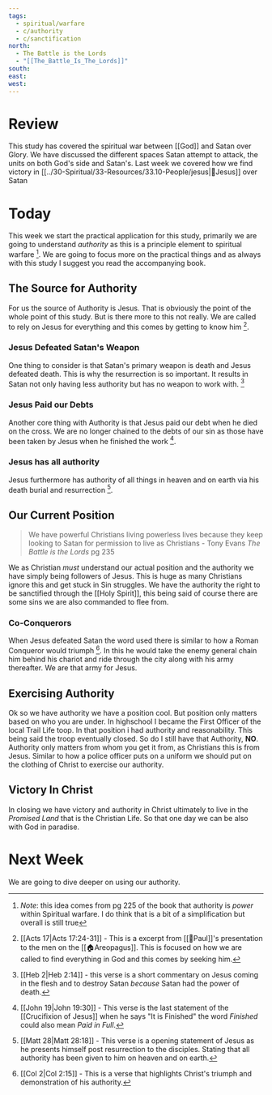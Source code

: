 ```yaml
---
tags:
  - spiritual/warfare
  - c/authority
  - c/sanctification
north:
  - The Battle is the Lords
  - "[[The_Battle_Is_The_Lords]]"
south: 
east: 
west: 
---
```

# Review
This study has covered the spiritual war between [[God]] and Satan over Glory. We have discussed the different spaces Satan attempt to attack, the units on both God's side and Satan's. Last week we covered how we find victory in [[../30-Spiritual/33-Resources/33.10-People/jesus|👼Jesus]] over Satan

# Today
This week we start the practical application for this study, primarily we are going to understand *authority* as this is a principle element to spiritual warfare [^note1]. We are going to focus more on the practical things and as always with this study I suggest you read the accompanying book.

[^note1]: *Note*: this idea comes from pg 225 of the book that authority is *power* within Spiritual warfare. I do think that is a bit of a simplification but overall is still true

## The Source for Authority
For us the source of Authority is Jesus. That is obviously the point of the whole point of this study. But is there more to this not really. We are called to rely on Jesus for everything and this comes by getting to know him [^b1].

[^b1]: [[Acts 17|Acts 17:24-31]] - This is a excerpt from [[🧑Paul]]'s presentation to the men on the [[🏠Areopagus]]. This is focused on how we are called to find everything in God and this comes by seeking him.

### Jesus Defeated Satan's Weapon
One thing to consider is that Satan's primary weapon is death and Jesus defeated death. This is why the resurrection is so important. It results in Satan not only having less authority but has no weapon to work with. [^b1a]

[^b1a]: [[Heb 2|Heb 2:14]] - this verse is a short commentary on Jesus coming in the flesh and to destroy Satan *because* Satan had the power of death.
 
### Jesus Paid our Debts
Another core thing with Authority is that Jesus  paid our debt when he died on the cross. We are no longer chained to the debts of our sin as those have been taken by Jesus when he finished the work [^b2].

[^b2]: [[John 19|John 19:30]] - This verse is the last statement of the [[Crucifixion of Jesus]] when he says "It is Finished" the word *Finished* could also mean *Paid in Full*. 

### Jesus has all authority
Jesus furthermore has authority of all things in heaven and on earth via his death burial and resurrection [^b2a]. 

[^b2a]: [[Matt 28|Matt 28:18]] - This verse is a opening statement of Jesus as he presents himself post resurrection to the disciples. Stating that all authority has been given to him on heaven and on earth.

## Our Current Position

> We have powerful Christians living powerless lives because they keep looking to Satan for permission to live as Christians
\- Tony Evans *The Battle is the Lords* pg 235

We as Christian *must* understand our actual position and the authority we have simply being followers of Jesus. This is huge as many Christians ignore this and get stuck in Sin struggles. We have the authority the right to be sanctified through the [[Holy Spirit]], this being said of course there are some sins we are also commanded to flee from.

### Co-Conquerors

When Jesus defeated Satan the word used there is similar to how a Roman Conqueror would triumph [^b3]. In this he would take the enemy general chain him behind his chariot and ride through the city along with his army thereafter. We are that army for Jesus.

[^b3]: [[Col 2|Col 2:15]] - This  is a verse that highlights Christ's triumph and demonstration of his authority.

## Exercising Authority
Ok so we have authority we have a position cool. But position only matters based on who you are under. In highschool I became the First Officer of the local Trail Life toop. In that position i had authority and reasonability. This being said the troop eventually closed. So do I still have that Authority, **NO**. Authority only matters from whom you get it from, as Christians this is from Jesus. Similar to how a police officer puts on a uniform we should put on the clothing of Christ to exercise our authority.

## Victory In Christ

In closing we have victory and authority in Christ ultimately to live in the *Promised Land* that is the Christian Life. So that one day we can be also with God in paradise.

# Next Week
We are going to dive deeper on using our authority.